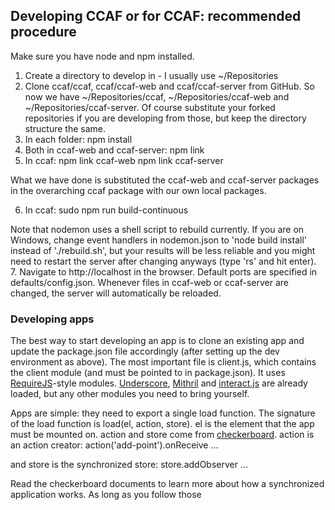 ## Developing CCAF or for CCAF: recommended procedure

Make sure you have node and npm installed.

1. Create a directory to develop in - I usually use ~/Repositories  
2. Clone ccaf/ccaf, ccaf/ccaf-web and ccaf/ccaf-server from GitHub. So now we have ~/Repositories/ccaf, ~/Repositories/ccaf-web and ~/Repositories/ccaf-server. Of course substitute your forked repositories if you are developing from those, but keep the directory structure the same.  
3. In each folder:
    npm install
4. Both in ccaf-web and ccaf-server:
    npm link
5. In ccaf:
    npm link ccaf-web
    npm link ccaf-server

What we have done is substituted the ccaf-web and ccaf-server packages in the overarching ccaf package with our own local packages.

6. In ccaf:
    sudo npm run build-continuous

Note that nodemon uses a shell script to rebuild currently. If you are on Windows, change event handlers in nodemon.json to 'node build install' instead of './rebuild.sh', but your results will be less reliable and you might need to restart the server after changing anyways (type 'rs' and hit enter).  
7. Navigate to http://localhost in the browser. Default ports are specified in defaults/config.json. Whenever files in ccaf-web or ccaf-server are changed, the server will automatically be reloaded.

### Developing apps

The best way to start developing an app is to clone an existing app and update the package.json file accordingly (after setting up the dev environment as above). The most important file is client.js, which contains the client module (and must be pointed to in package.json). It uses [RequireJS](http://requirejs.org/)-style modules. [Underscore](http://underscorejs.org/), [Mithril](http://mithril.js.org/) and [interact.js](http://interactjs.io/) are already loaded, but any other modules you need to bring yourself.

Apps are simple: they need to export a single load function. The signature of the load function is load(el, action, store). el is the element that the app must be mounted on. action and store come from [checkerboard](http://github.com/gregoryfabry/checkerboard). action is an action creator:
    action('add-point').onReceive ...

and store is the synchronized store:
    store.addObserver ...

Read the checkerboard documents to learn more about how a synchronized application works. As long as you follow those
